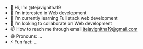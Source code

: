 - 👋 Hi, I’m @tejavignitha19
- 👀 I’m interested in Web development
- 🌱 I’m currently learning Full stack web development
- 💞️ I’m looking to collaborate on Web development
- 📫 How to reach me through email jtejavignitha19@gmail.com
- 😄 Pronouns: ...
- ⚡ Fun fact: ...

<!---
tejavignitha19/tejavignitha19 is a ✨ special ✨ repository because its `README.md` (this file) appears on your GitHub profile.
You can click the Preview link to take a look at your changes.
--->
